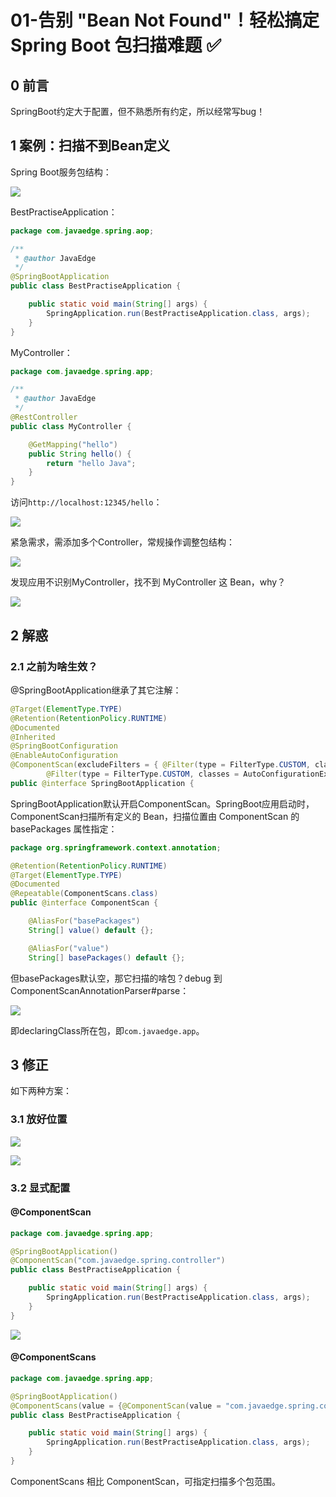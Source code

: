 # 01-告别 "Bean Not Found"！轻松搞定 Spring Boot 包扫描难题 ✅

## 0 前言

SpringBoot约定大于配置，但不熟悉所有约定，所以经常写bug！

## 1 案例：扫描不到Bean定义

Spring Boot服务包结构：

![](https://p.ipic.vip/ngsrcp.png)

BestPractiseApplication：

```java
package com.javaedge.spring.aop;

/**
 * @author JavaEdge
 */
@SpringBootApplication
public class BestPractiseApplication {

    public static void main(String[] args) {
        SpringApplication.run(BestPractiseApplication.class, args);
    }
}
```

MyController：

```java
package com.javaedge.spring.app;

/**
 * @author JavaEdge
 */
@RestController
public class MyController {

    @GetMapping("hello")
    public String hello() {
        return "hello Java";
    }
}
```

访问`http://localhost:12345/hello`：

![](https://p.ipic.vip/jazxoq.png)

紧急需求，需添加多个Controller，常规操作调整包结构：

![](https://p.ipic.vip/rs3f8j.png)

发现应用不识别MyController，找不到 MyController 这 Bean，why？

![](https://p.ipic.vip/9hb0it.png)

## 2 解惑

### 2.1 之前为啥生效？

@SpringBootApplication继承了其它注解：

```java
@Target(ElementType.TYPE)
@Retention(RetentionPolicy.RUNTIME)
@Documented
@Inherited
@SpringBootConfiguration
@EnableAutoConfiguration
@ComponentScan(excludeFilters = { @Filter(type = FilterType.CUSTOM, classes = TypeExcludeFilter.class),
		@Filter(type = FilterType.CUSTOM, classes = AutoConfigurationExcludeFilter.class) })
public @interface SpringBootApplication {
```

SpringBootApplication默认开启ComponentScan。SpringBoot应用启动时，ComponentScan扫描所有定义的 Bean，扫描位置由 ComponentScan 的 basePackages 属性指定：

```java
package org.springframework.context.annotation;

@Retention(RetentionPolicy.RUNTIME)
@Target(ElementType.TYPE)
@Documented
@Repeatable(ComponentScans.class)
public @interface ComponentScan {

	@AliasFor("basePackages")
	String[] value() default {};

	@AliasFor("value")
	String[] basePackages() default {};
```

但basePackages默认空，那它扫描的啥包？debug 到 ComponentScanAnnotationParser#parse：

![](https://p.ipic.vip/f1ohqq.png)

即declaringClass所在包，即`com.javaedge.app`。

## 3 修正

如下两种方案：

### 3.1 放好位置

![](https://p.ipic.vip/mwbno6.png)

![](https://p.ipic.vip/nunv63.png)

### 3.2 显式配置

#### @ComponentScan

```java
package com.javaedge.spring.app;

@SpringBootApplication()
@ComponentScan("com.javaedge.spring.controller")
public class BestPractiseApplication {

    public static void main(String[] args) {
        SpringApplication.run(BestPractiseApplication.class, args);
    }
}
```

![](https://p.ipic.vip/xybhs1.png)

#### @ComponentScans

```java
package com.javaedge.spring.app;

@SpringBootApplication()
@ComponentScans(value = {@ComponentScan(value = "com.javaedge.spring.controller")})
public class BestPractiseApplication {

    public static void main(String[] args) {
        SpringApplication.run(BestPractiseApplication.class, args);
    }
}
```

ComponentScans 相比 ComponentScan，可指定扫描多个包范围。